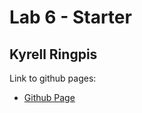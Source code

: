 # Lab 6 - Starter

## Kyrell Ringpis

Link to github pages:
- [Github Page](https://kyrellr.github.io/Lab6_Starter/)
